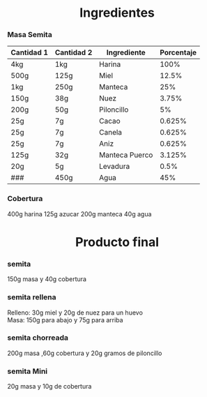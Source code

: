 <center> <h1>Ingredientes</h1> </center>

### Masa Semita
| Cantidad 1 | Cantidad 2 | Ingrediente | Porcentaje |
| -- | -- | -- | --|
| 4kg| 1kg| Harina| 100%|
|500g|125g|Miel|12.5%|
|1kg|250g|Manteca| 25%|
|150g|38g|Nuez|3.75%|
|200g|50g|Piloncillo|5%|
|25g|7g|Cacao|0.625%|
|25g|7g|Canela|0.625%|
|25g|7g|Aniz|0.625%|
|125g|32g|Manteca Puerco|3.125%|
|20g|5g|Levadura|0.5%|
|###|450g|Agua|45%|

### Cobertura
400g harina 125g azucar 200g manteca 40g agua

<center> <h1>Producto final</h1> </center>

### semita
150g masa y 40g cobertura
### semita rellena
Relleno: 30g miel y 20g de nuez para un huevo
</br>Masa: 150g para abajo y 75g para arriba

### semita chorreada
200g masa ,60g cobertura y 20g gramos de piloncillo
### semita Mini 
20g masa y 10g de cobertura

